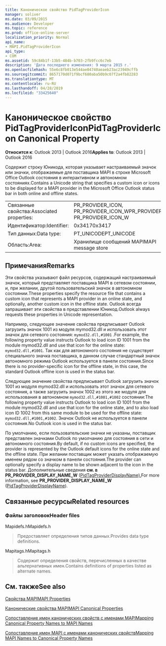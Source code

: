 ```yaml
---
title: Каноническое свойство PidTagProviderIcon
manager: soliver
ms.date: 03/09/2015
ms.audience: Developer
ms.topic: reference
ms.prod: office-online-server
localization_priority: Normal
api_name:
- MAPI.PidTagProviderIcon
api_type:
- COM
ms.assetid: 59c84b1f-13b5-484b-b703-2fb9fcc6c7eb
description: 'Дата последнего изменения: 9 марта 2015 г.'
ms.openlocfilehash: 55e6c8fb013e544ae04740aeaeb23ac23949cffb
ms.sourcegitcommit: 8657170d071f9bcf680aba50b9c07f2a4fb82283
ms.translationtype: MT
ms.contentlocale: ru-RU
ms.lasthandoff: 04/28/2019
ms.locfileid: "33425640"
---
```

# <a name="pidtagprovidericon-canonical-property"></a><span data-ttu-id="aea93-103">Каноническое свойство PidTagProviderIcon</span><span class="sxs-lookup"><span data-stu-id="aea93-103">PidTagProviderIcon Canonical Property</span></span>

  
  
<span data-ttu-id="aea93-104">**Относится к**: Outlook 2013 | Outlook 2016</span><span class="sxs-lookup"><span data-stu-id="aea93-104">**Applies to**: Outlook 2013 | Outlook 2016</span></span> 
  
<span data-ttu-id="aea93-105">Содержит строку Юникода, которая указывает настраиваемый значок или значки, отображаемые для поставщика MAPI в строке Microsoft Office Outlook состояния в интерактивном и автономном состояниях.</span><span class="sxs-lookup"><span data-stu-id="aea93-105">Contains a Unicode string that specifies a custom icon or icons to be displayed for a MAPI provider in the Microsoft Office Outlook status bar in both online and offline states.</span></span>
  
|||
|:-----|:-----|
|<span data-ttu-id="aea93-106">Связанные свойства:</span><span class="sxs-lookup"><span data-stu-id="aea93-106">Associated properties:</span></span>  <br/> |<span data-ttu-id="aea93-107">PR_PROVIDER_ICON, PR_PROVIDER_ICON_W</span><span class="sxs-lookup"><span data-stu-id="aea93-107">PR_PROVIDER_ICON, PR_PROVIDER_ICON_W</span></span>  <br/> |
|<span data-ttu-id="aea93-108">Идентификатор:</span><span class="sxs-lookup"><span data-stu-id="aea93-108">Identifier:</span></span>  <br/> |<span data-ttu-id="aea93-109">0x3417</span><span class="sxs-lookup"><span data-stu-id="aea93-109">0x3417</span></span>  <br/> |
|<span data-ttu-id="aea93-110">Тип данных:</span><span class="sxs-lookup"><span data-stu-id="aea93-110">Data type:</span></span>  <br/> |<span data-ttu-id="aea93-111">PT_UNICODE</span><span class="sxs-lookup"><span data-stu-id="aea93-111">PT_UNICODE</span></span>  <br/> |
|<span data-ttu-id="aea93-112">Область:</span><span class="sxs-lookup"><span data-stu-id="aea93-112">Area:</span></span>  <br/> |<span data-ttu-id="aea93-113">Хранилище сообщений MAPI</span><span class="sxs-lookup"><span data-stu-id="aea93-113">MAPI message store</span></span>  <br/> |
   
## <a name="remarks"></a><span data-ttu-id="aea93-114">Примечания</span><span class="sxs-lookup"><span data-stu-id="aea93-114">Remarks</span></span>

<span data-ttu-id="aea93-115">Эти свойства указывают файл ресурсов, содержащий настраиваемый значок, который представляет поставщика MAPI в сетевом состоянии, и, при желании, другой пользовательский значок в автономном состоянии.</span><span class="sxs-lookup"><span data-stu-id="aea93-115">These properties specify the resource file that contains a custom icon that represents a MAPI provider in an online state, and optionally, another custom icon in the offline state.</span></span> <span data-ttu-id="aea93-116">Outlook всегда запрашивает эти свойства в представлении Юникод.</span><span class="sxs-lookup"><span data-stu-id="aea93-116">Outlook always requests these properties in Unicode representation.</span></span> 
  
<span data-ttu-id="aea93-117">Например, следующее значение свойства предписывает Outlook загрузить значок 1001 из модуля mymod32.dll и использовать этот значок для сетевого состояния:  `mymod32.dll,#1001` .</span><span class="sxs-lookup"><span data-stu-id="aea93-117">For example, the following property value instructs Outlook to load icon ID 1001 from the module mymod32.dll and use that icon for the online state:  `mymod32.dll,#1001`.</span></span> <span data-ttu-id="aea93-118">Так как для автономного состояния не существует специального значка поставщика, в данном случае стандартный значок автономного режима Outlook используется в панели состояния.</span><span class="sxs-lookup"><span data-stu-id="aea93-118">Since there is no provider-specific icon for the offline state, in this case, the standard Outlook offline icon is used in the status bar.</span></span> 
  
<span data-ttu-id="aea93-119">Следующее значение свойства предписывает Outlook загрузить значок 1001 из модуля mymod32.dll и использовать этот значок для сетевого состояния, а также загрузить значок 1002 из этого же модуля для использования в автономном  `mymod32.dll,#1001,#1002` состоянии:</span><span class="sxs-lookup"><span data-stu-id="aea93-119">The following property value instructs Outlook to load icon ID 1001 from the module mymod32.dll and use that icon for the online state, and to also load icon ID 1002 from this same module to be used for the offline state:  `mymod32.dll,#1001,#1002`.</span></span> <span data-ttu-id="aea93-120">Значок Outlook не используется в панели состояния.</span><span class="sxs-lookup"><span data-stu-id="aea93-120">No Outlook icon is used in the status bar.</span></span> 
  
<span data-ttu-id="aea93-121">По умолчанию, если пользовательские значки не указаны, поставщик представлен значками Outlook по умолчанию для состояния в сети и автономного состояния.</span><span class="sxs-lookup"><span data-stu-id="aea93-121">By default, if no custom icons are specified, the provider is represented by the Outlook default icons for the online state and the offline state.</span></span> <span data-ttu-id="aea93-122">При желании поставщик может указать отображаемую именем рядом со значком в панели состояния.</span><span class="sxs-lookup"><span data-stu-id="aea93-122">The provider can optionally specify a display name to be shown adjacent to the icon in the status bar.</span></span> <span data-ttu-id="aea93-123">Дополнительные сведения **см. в PR_PROVIDER_DISPLAY_NAME_W** ([PidTagProviderDisplayName).](pidtagproviderdisplayname-canonical-property.md)</span><span class="sxs-lookup"><span data-stu-id="aea93-123">For more information, see **PR_PROVIDER_DISPLAY_NAME_W** ([PidTagProviderDisplayName](pidtagproviderdisplayname-canonical-property.md)).</span></span>
  
## <a name="related-resources"></a><span data-ttu-id="aea93-124">Связанные ресурсы</span><span class="sxs-lookup"><span data-stu-id="aea93-124">Related resources</span></span>

### <a name="header-files"></a><span data-ttu-id="aea93-125">Файлы заголовок</span><span class="sxs-lookup"><span data-stu-id="aea93-125">Header files</span></span>

<span data-ttu-id="aea93-126">Mapidefs.h</span><span class="sxs-lookup"><span data-stu-id="aea93-126">Mapidefs.h</span></span>
  
> <span data-ttu-id="aea93-127">Предоставляет определения типов данных.</span><span class="sxs-lookup"><span data-stu-id="aea93-127">Provides data type definitions.</span></span>
    
<span data-ttu-id="aea93-128">Mapitags.h</span><span class="sxs-lookup"><span data-stu-id="aea93-128">Mapitags.h</span></span>
  
> <span data-ttu-id="aea93-129">Содержит определения свойств, перечисленных в качестве альтернативных имен.</span><span class="sxs-lookup"><span data-stu-id="aea93-129">Contains definitions of properties listed as alternate names.</span></span>
    
## <a name="see-also"></a><span data-ttu-id="aea93-130">См. также</span><span class="sxs-lookup"><span data-stu-id="aea93-130">See also</span></span>



[<span data-ttu-id="aea93-131">Свойства MAPI</span><span class="sxs-lookup"><span data-stu-id="aea93-131">MAPI Properties</span></span>](mapi-properties.md)
  
[<span data-ttu-id="aea93-132">Канонические свойства MAPI</span><span class="sxs-lookup"><span data-stu-id="aea93-132">MAPI Canonical Properties</span></span>](mapi-canonical-properties.md)
  
[<span data-ttu-id="aea93-133">Сопоставление имен канонических свойств с именами MAPI</span><span class="sxs-lookup"><span data-stu-id="aea93-133">Mapping Canonical Property Names to MAPI Names</span></span>](mapping-canonical-property-names-to-mapi-names.md)
  
[<span data-ttu-id="aea93-134">Сопоставление имен MAPI с именами канонических свойств</span><span class="sxs-lookup"><span data-stu-id="aea93-134">Mapping MAPI Names to Canonical Property Names</span></span>](mapping-mapi-names-to-canonical-property-names.md)


